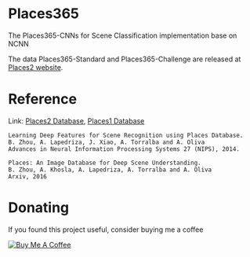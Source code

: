 # Places365
The Places365-CNNs for Scene Classification implementation base on NCNN

The data Places365-Standard and Places365-Challenge are released at [Places2 website](http://places2.csail.mit.edu).
 
# Reference
 
Link: [Places2 Database](http://places2.csail.mit.edu), [Places1 Database](http://places.csail.mit.edu)

```
Learning Deep Features for Scene Recognition using Places Database.
B. Zhou, A. Lapedriza, J. Xiao, A. Torralba and A. Oliva
Advances in Neural Information Processing Systems 27 (NIPS), 2014.
```
```
Places: An Image Database for Deep Scene Understanding.
B. Zhou, A. Khosla, A. Lapedriza, A. Torralba and A. Oliva
Arxiv, 2016
```

# Donating

If you found this project useful, consider buying me a coffee

<a href="https://img2018.cnblogs.com/blog/824862/201809/824862-20180930223603138-1708589189.png" target="_blank"><img src="https://www.buymeacoffee.com/assets/img/custom_images/black_img.png" alt="Buy Me A Coffee" style="height: auto !important;width: auto !important;" ></a>
 
